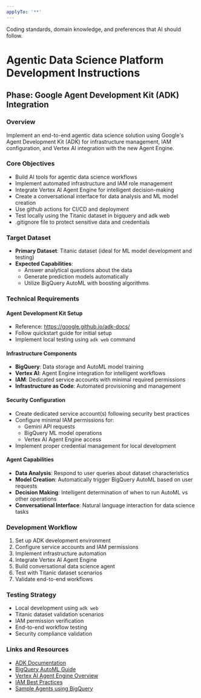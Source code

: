 ```yaml
---
applyTo: '**'
---
```

Coding standards, domain knowledge, and preferences that AI should follow.

# Agentic Data Science Platform Development Instructions

## Phase: Google Agent Development Kit (ADK) Integration

### Overview
Implement an end-to-end agentic data science solution using Google's Agent Development Kit (ADK) for infrastructure management, IAM configuration, and Vertex AI integration with the new Agent Engine.

### Core Objectives
- Build AI tools for agentic data science workflows
- Implement automated infrastructure and IAM role management
- Integrate Vertex AI Agent Engine for intelligent decision-making
- Create a conversational interface for data analysis and ML model creation
- Use github actions for CI/CD and deployment
- Test locally using the Titanic dataset in bigquery and adk web
- .gitignore file to protect sensitive data and credentials

### Target Dataset
- **Primary Dataset**: Titanic dataset (ideal for ML model development and testing)
- **Expected Capabilities**: 
    - Answer analytical questions about the data
    - Generate prediction models automatically
    - Utilize BigQuery AutoML with boosting algorithms

### Technical Requirements

#### Agent Development Kit Setup
- Reference: https://google.github.io/adk-docs/
- Follow quickstart guide for initial setup
- Implement local testing using `adk web` command

#### Infrastructure Components
- **BigQuery**: Data storage and AutoML model training
- **Vertex AI**: Agent Engine integration for intelligent workflows
- **IAM**: Dedicated service accounts with minimal required permissions
- **Infrastructure as Code**: Automated provisioning and management

#### Security Configuration
- Create dedicated service account(s) following security best practices
- Configure minimal IAM permissions for:
    - Gemini API requests
    - BigQuery ML model operations
    - Vertex AI Agent Engine access
- Implement proper credential management for local development

#### Agent Capabilities
- **Data Analysis**: Respond to user queries about dataset characteristics
- **Model Creation**: Automatically trigger BigQuery AutoML based on user requests
- **Decision Making**: Intelligent determination of when to run AutoML vs other operations
- **Conversational Interface**: Natural language interaction for data science tasks

### Development Workflow
1. Set up ADK development environment
2. Configure service accounts and IAM permissions
3. Implement infrastructure automation
4. Integrate Vertex AI Agent Engine
5. Build conversational data science agent
6. Test with Titanic dataset scenarios
7. Validate end-to-end workflows

### Testing Strategy
- Local development using `adk web`
- Titanic dataset validation scenarios
- IAM permission verification
- End-to-end workflow testing
- Security compliance validation

### Links and Resources
- [ADK Documentation](https://google.github.io/adk-docs/)
- [BigQuery AutoML Guide](https://cloud.google.com/bigquery-automl/docs)
- [Vertex AI Agent Engine Overview](https://cloud.google.com/vertex-ai/docs/agent-engine)
- [IAM Best Practices](https://cloud.google.com/iam/docs/best-practices)
- [Sample Agents using BigQuery](https://github.com/google/adk-samples)
